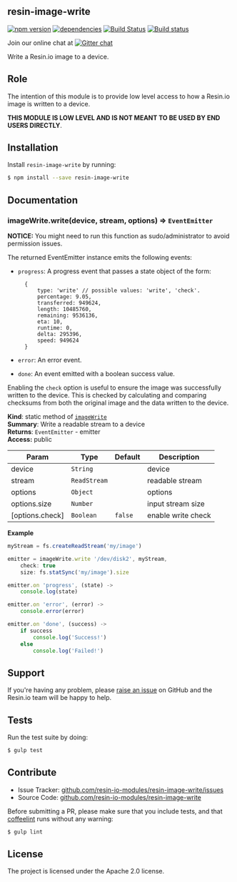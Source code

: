 resin-image-write
-----------------

[![npm version](https://badge.fury.io/js/resin-image-write.svg)](http://badge.fury.io/js/resin-image-write)
[![dependencies](https://david-dm.org/resin-io-modules/resin-image-write.png)](https://david-dm.org/resin-io-modules/resin-image-write.png)
[![Build Status](https://travis-ci.org/resin-io-modules/resin-image-write.svg?branch=master)](https://travis-ci.org/resin-io-modules/resin-image-write)
[![Build status](https://ci.appveyor.com/api/projects/status/qkn859e7gcbo6lb9/branch/master?svg=true)](https://ci.appveyor.com/project/resin-io/resin-image-write/branch/master)

Join our online chat at [![Gitter chat](https://badges.gitter.im/resin-io/chat.png)](https://gitter.im/resin-io/chat)

Write a Resin.io image to a device.

Role
----

The intention of this module is to provide low level access to how a Resin.io image is written to a device.

**THIS MODULE IS LOW LEVEL AND IS NOT MEANT TO BE USED BY END USERS DIRECTLY**.

Installation
------------

Install `resin-image-write` by running:

```sh
$ npm install --save resin-image-write
```

Documentation
-------------

<a name="module_imageWrite.write"></a>

### imageWrite.write(device, stream, options) ⇒ <code>EventEmitter</code>
**NOTICE:** You might need to run this function as sudo/administrator to
avoid permission issues.

The returned EventEmitter instance emits the following events:

- `progress`: A progress event that passes a state object of the form:

		{
			type: 'write' // possible values: 'write', 'check'.
			percentage: 9.05,
			transferred: 949624,
			length: 10485760,
			remaining: 9536136,
			eta: 10,
			runtime: 0,
			delta: 295396,
			speed: 949624
		}

- `error`: An error event.
- `done`: An event emitted with a boolean success value.

Enabling the `check` option is useful to ensure the image was
successfully written to the device. This is checked by calculating and
comparing checksums from both the original image and the data written
to the device.

**Kind**: static method of <code>[imageWrite](#module_imageWrite)</code>  
**Summary**: Write a readable stream to a device  
**Returns**: <code>EventEmitter</code> - emitter  
**Access:** public  

| Param | Type | Default | Description |
| --- | --- | --- | --- |
| device | <code>String</code> |  | device |
| stream | <code>ReadStream</code> |  | readable stream |
| options | <code>Object</code> |  | options |
| options.size | <code>Number</code> |  | input stream size |
| [options.check] | <code>Boolean</code> | <code>false</code> | enable write check |

**Example**  
```js
myStream = fs.createReadStream('my/image')

emitter = imageWrite.write '/dev/disk2', myStream,
	check: true
	size: fs.statSync('my/image').size

emitter.on 'progress', (state) ->
	console.log(state)

emitter.on 'error', (error) ->
	console.error(error)

emitter.on 'done', (success) ->
	if success
		console.log('Success!')
	else
		console.log('Failed!')
```

Support
-------

If you're having any problem, please [raise an issue](https://github.com/resin-io-modules/resin-image-write/issues/new) on GitHub and the Resin.io team will be happy to help.

Tests
-----

Run the test suite by doing:

```sh
$ gulp test
```

Contribute
----------

- Issue Tracker: [github.com/resin-io-modules/resin-image-write/issues](https://github.com/resin-io-modules/resin-image-write/issues)
- Source Code: [github.com/resin-io-modules/resin-image-write](https://github.com/resin-io-modules/resin-image-write)

Before submitting a PR, please make sure that you include tests, and that [coffeelint](http://www.coffeelint.org/) runs without any warning:

```sh
$ gulp lint
```

License
-------

The project is licensed under the Apache 2.0 license.

